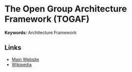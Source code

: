 # The Open Group Architecture Framework (TOGAF)

**Keywords:** Architecture Framework

## Links

- [Main Website](https://opengroup.org/togaf)
- [Wikipedia](https://en.wikipedia.org/wiki/The_Open_Group_Architecture_Framework)

<!--
https://udemy.com/course/togaf-92-foundation-for-effective-enterprise-architecture/
https://udemy.com/course/togaf-part1/
https://udemy.com/course/togaf-training-part2/
https://udemy.com/course/togaf-on-one-page/
https://udemy.com/course/certificacao-togaf-foundation-ptbr-paulo/
https://udemy.com/course/arquitetura-corporativa-com-togaf-91-o-que-e/
-->
